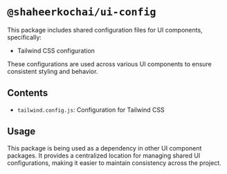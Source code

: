 # `@shaheerkochai/ui-config`

This package includes shared configuration files for UI components, specifically:

- Tailwind CSS configuration

These configurations are used across various UI components to ensure consistent styling and behavior.

## Contents

- `tailwind.config.js`: Configuration for Tailwind CSS

## Usage

This package is being used as a dependency in other UI component packages. It provides a centralized location for managing shared UI configurations, making it easier to maintain consistency across the project.

